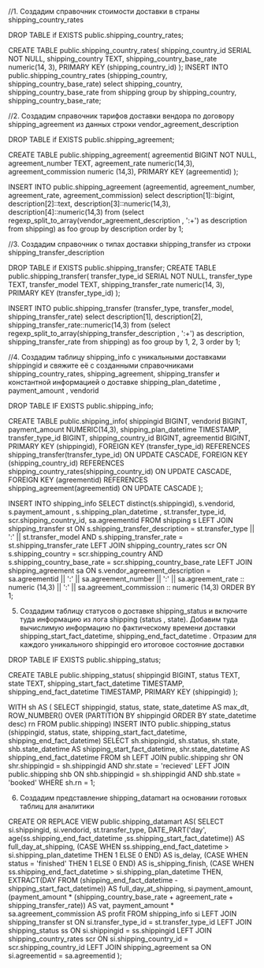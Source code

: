 //1. Создадим справочник стоимости доставки в страны shipping_country_rates

DROP TABLE if EXISTS public.shipping_country_rates;

CREATE TABLE public.shipping_country_rates(
shipping_country_id SERIAL NOT NULL,
shipping_country TEXT,
shipping_country_base_rate numeric(14, 3),
PRIMARY KEY (shipping_country_id)
);
INSERT INTO public.shipping_country_rates
(shipping_country, shipping_country_base_rate)
select shipping_country, shipping_country_base_rate 
from shipping
group by shipping_country, shipping_country_base_rate;


//2. Создадим справочник тарифов доставки вендора по договору shipping_agreement из данных строки vendor_agreement_description

DROP TABLE if EXISTS public.shipping_agreement;

CREATE TABLE public.shipping_agreement(
agreementid BIGINT NOT NULL,
agreement_number TEXT,
agreement_rate numeric(14,3),
agreement_commission numeric (14,3),
PRIMARY KEY (agreementid)
);

INSERT INTO public.shipping_agreement
(agreementid, agreement_number, agreement_rate, agreement_commission)
select description[1]::bigint, description[2]::text, description[3]::numeric(14,3), description[4]::numeric(14,3)
from (select regexp_split_to_array(vendor_agreement_description , ':+') as description
from shipping) as foo
group by description
order by 1;


//3. Создадим справочник о типах доставки shipping_transfer из строки shipping_transfer_description

DROP TABLE if EXISTS public.shipping_transfer;
CREATE TABLE public.shipping_transfer(
transfer_type_id SERIAL NOT NULL,
transfer_type TEXT,
transfer_model TEXT,
shipping_transfer_rate numeric(14, 3),
PRIMARY KEY (transfer_type_id)
);

INSERT INTO public.shipping_transfer
(transfer_type, transfer_model, shipping_transfer_rate)
select description[1], description[2], shipping_transfer_rate::numeric(14,3)
from (select regexp_split_to_array(shipping_transfer_description , ':+') as description, shipping_transfer_rate
from shipping) as foo
group by 1, 2, 3
order by 1;


//4. Создадим таблицу shipping_info с уникальными доставками shippingid и свяжите её с созданными справочниками shipping_country_rates, shipping_agreement, shipping_transfer и константной информацией о доставке shipping_plan_datetime , payment_amount , vendorid

DROP TABLE IF EXISTS public.shipping_info;

CREATE TABLE public.shipping_info(
shippingid BIGINT,
vendorid BIGINT,
payment_amount NUMERIC(14,3),
shipping_plan_datetime TIMESTAMP,
transfer_type_id BIGINT,
shipping_country_id BIGINT,
agreementid BIGINT,
PRIMARY KEY (shippingid),
FOREIGN KEY (transfer_type_id) REFERENCES shipping_transfer(transfer_type_id) ON UPDATE CASCADE,
FOREIGN KEY (shipping_country_id) REFERENCES shipping_country_rates(shipping_country_id) ON UPDATE CASCADE,
FOREIGN KEY (agreementid) REFERENCES shipping_agreement(agreementid) ON UPDATE CASCADE
);

INSERT INTO shipping_info
SELECT distinct(s.shippingid), s.vendorid, s.payment_amount , s.shipping_plan_datetime , st.transfer_type_id, 
	scr.shipping_country_id, sa.agreementid
FROM shipping s
LEFT JOIN shipping_transfer st ON s.shipping_transfer_description = st.transfer_type || ':' || st.transfer_model
	AND s.shipping_transfer_rate = st.shipping_transfer_rate
LEFT JOIN shipping_country_rates scr ON s.shipping_country = scr.shipping_country
	AND s.shipping_country_base_rate = scr.shipping_country_base_rate
LEFT JOIN shipping_agreement sa ON s.vendor_agreement_description = sa.agreementid || ':' ||  sa.agreement_number || ':' || 
	sa.agreement_rate :: numeric (14,3) || ':' || sa.agreement_commission :: numeric (14,3)
ORDER BY 1;


5. Создадим таблицу статусов о доставке shipping_status и включите туда информацию из лога shipping (status , state). Добавим туда вычислимую информацию по фактическому времени доставки shipping_start_fact_datetime, shipping_end_fact_datetime . Отразим для каждого уникального shippingid его итоговое состояние доставки

DROP TABLE IF EXISTS public.shipping_status;

CREATE TABLE public.shipping_status(
shippingid BIGINT, 
status TEXT, 
state TEXT,
shipping_start_fact_datetime TIMESTAMP,
shipping_end_fact_datetime TIMESTAMP,
PRIMARY KEY (shippingid)
);

WITH sh AS (
SELECT shippingid, status, state, state_datetime AS max_dt, 
	   ROW_NUMBER() OVER (PARTITION BY shippingid ORDER BY state_datetime desc) rn
FROM public.shipping)
INSERT INTO public.shipping_status
(shippingid, status, state, shipping_start_fact_datetime, shipping_end_fact_datetime)
SELECT sh.shippingid, sh.status, sh.state,
	   shb.state_datetime AS shipping_start_fact_datetime,
	   shr.state_datetime AS shipping_end_fact_datetime
FROM sh
LEFT JOIN public.shipping shr ON shr.shippingid = sh.shippingid AND shr.state = 'recieved'
LEFT JOIN public.shipping shb ON shb.shippingid = sh.shippingid AND shb.state = 'booked'
WHERE sh.rn = 1;


6. Создадим представление shipping_datamart на основании готовых таблиц для аналитики

CREATE OR REPLACE VIEW public.shipping_datamart AS(
SELECT si.shippingid, si.vendorid, st.transfer_type, 
	DATE_PART('day', age(ss.shipping_end_fact_datetime ,ss.shipping_start_fact_datetime)) AS full_day_at_shipping,
	(CASE WHEN ss.shipping_end_fact_datetime > si.shipping_plan_datetime THEN 1 ELSE 0 END) AS is_delay,
	(CASE WHEN status = 'finished' THEN 1 ELSE 0 END) AS is_shipping_finish,
	(CASE WHEN ss.shipping_end_fact_datetime > si.shipping_plan_datetime THEN, 
	EXTRACT(DAY FROM (shipping_end_fact_datetime - shipping_start_fact_datetime)) AS full_day_at_shipping,
	si.payment_amount,
	(payment_amount * (shipping_country_base_rate + agreement_rate + shipping_transfer_rate)) AS vat,
	payment_amount * sa.agreement_commission AS profit
FROM shipping_info si
LEFT JOIN shipping_transfer st ON si.transfer_type_id = st.transfer_type_id 
LEFT JOIN shipping_status ss ON si.shippingid = ss.shippingid 
LEFT JOIN shipping_country_rates scr ON si.shipping_country_id = scr.shipping_country_id 
LEFT JOIN shipping_agreement sa ON si.agreementid = sa.agreementid 
);


